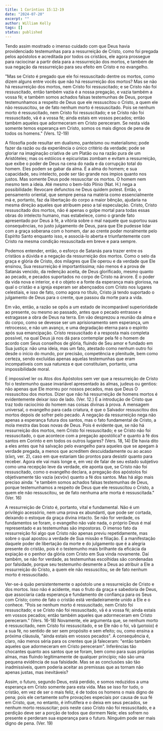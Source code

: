 ```yaml
---
title: 1 Coríntios 15:12-19
date: "2024-07-20"
excerpt: ""
author: William Kelly
tags: []
status: published
---
```


Tendo assim mostrado o imenso cuidado com que Deus havia providenciado
testemunhas para a ressurreição de Cristo, como foi pregada pelos
apóstolos e acreditada por todos os cristãos, ele agora prossegue para
raciocinar a partir dela para a ressurreição dos mortos, e também de sua
negação da ressurreição para seu efeito em Cristo e no evangelho.

\"Mas se Cristo é pregado que ele foi ressuscitado dentre os mortos,
como dizem alguns entre vocês que não há ressurreição dos mortos? Mas se
não há ressurreição dos mortos, nem Cristo foi ressuscitado; e se Cristo
não foi ressuscitado, então também vazia é a nossa pregação, e vazia
também a vossa fé; e também somos achados falsas testemunhas de Deus,
porque testemunhamos a respeito de Deus que ele ressuscitou o Cristo, a
quem ele não ressuscitou, se de fato nenhum morto é ressuscitado. Pois
se nenhum morto é ressuscitado, nem Cristo foi ressuscitado; e se Cristo
não foi ressuscitado, vã é a vossa fé; ainda estais em vossos pecados;
então também aqueles que adormeceram em Cristo pereceram. Se nesta vida
somente temos esperança em Cristo, somos os mais dignos de pena de todos
os homens.\" (Vers. 12-19)

A filosofia pode resultar em dualismo, panteísmo ou materialismo; pode
fazer da razão ou da experiência o único critério da verdade; pode se
gloriar na imaginação criativa de um Platão ou na razão pura de um
Aristóteles; mas os estóicos e epicuristas zombam e evitam a
ressurreição, que exibe o poder de Deus na cena do nada e da corrupção
total do homem. Eles podem se gabar da alma. É a alma do homem; e sua
capacidade, seu intelecto, pode ser tão grande nos ímpios quanto nos
justos. Mas somente Deus pode ressuscitar os mortos. O homem nem mesmo
tem a ideia. Até mesmo o bem-lido Plínio (Nat. H.) nega a possibilidade:
Revocare defunctos ne Deus quidem potest. Então, o pensamento oriental,
que sempre pensa na matéria como essencialmente má e, portanto, faz da
libertação do corpo a maior bênção, ajudaria na mesma direção aqueles
que atribuem peso a tal especulação. Cristo, Cristo ressuscitado dos
mortos, não é apenas o golpe mortal para todas essas obras do intelecto
humano, mas estabelece, como o grande fato apresentado por Deus à fé, a
vitória sobre o mal naquele que suportou suas consequências, no justo
julgamento de Deus, para que Ele pudesse lidar com a graça soberana com
o homem, dar ao crente poder moralmente pelo Espírito Santo enquanto
isso, e associá-lo aberta e triunfantemente com Cristo na mesma condição
ressuscitada em breve e para sempre.

Podemos entender, então, o esforço de Satanás para trazer entre os
cristãos a dúvida e a negação da ressurreição dos mortos. Como o selo da
graça e glória de Cristo, dos milagres que Ele operou e da verdade que
Ele ensinou, Sua ressurreição é importantíssima; não menos é a prova de
Satanás vencido, da redenção aceita, de Deus glorificado, mesmo quanto
ao pecado, e pecados suportados no corpo de Cristo na árvore. É o poder
da vida nova e interior, e é o objeto e a fonte da esperança mais
gloriosa, na qual o cristão e a igreja esperam ser abençoados com Cristo
nos lugares celestiais, e isso de fato, como agora no título, Cristo já
tendo suportado o julgamento de Deus para o crente, que passou da morte
para a vida.

Em vão, então, a razão se opôs a um estado de incomparável superioridade
ao presente, ou mesmo ao passado, antes que o pecado entrasse e
estragasse a obra de Deus na terra. Em vão desprezou a reunião da alma e
do corpo, como se devesse ser um aprisionamento sem esperança, um
retrocesso, e não um avanço, e uma degradação eterna para o espírito
após sua emancipação. Cristo ressuscitado é a resposta mais completa
possível, na qual Deus já nos dá para contemplar pela fé o homem de
acordo com Seus conselhos de glória, fluindo de Seu amor e fundado em
Sua justiça: não uma ideia, mas um fato, atestado como nenhum outro foi
desde o início do mundo, por precisão, competência e plenitude, bem como
certeza, sendo excluídas apenas aquelas testemunhas que eram
incompatíveis com sua natureza e que constituíam, portanto, uma
impossibilidade moral.

É impossível ler os Atos dos Apóstolos sem ver que a ressurreição de
Cristo foi o testemunho quase invariável apresentado às almas, judeus ou
gentios: não apenas que Ele morreu por nossos pecados, mas que Deus O
ressuscitou dos mortos. Dizer que não há ressurreição de homens mortos é
evidentemente deixar isso de lado. (Ver. 12.) É a introdução de Cristo
que traz todo raciocínio do homem nas coisas divinas à prova. A mensagem
universal, o evangelho para cada criatura, é que o Salvador ressuscitou
dos mortos depois de sofrer pelo pecado. A negação da ressurreição nega
não apenas a esperança futura dos santos, mas o fato fundamental de
Cristo, a mola mestra das boas novas de Deus. Pois é evidente que, se
não há ressurreição dos mortos, nem Cristo foi ressuscitado; e se Cristo
não foi ressuscitado, o que acontece com a pregação apostólica? e quanto
à fé dos santos em Corinto e em todos os outros lugares? (Vers. 18, 14)
Ele havia dito a eles antes que há salvação pelo evangelho para aqueles
que se apegam à verdade pregada, a menos que acreditem descuidadamente
ou ao acaso (εἴκη, ver. 2), caso em que estariam tão prontos para
desistir quanto para receber. Agora ele vai mais longe e, em vez de
falar de seu estado subjetivo como uma recepção leve da verdade, ele
aponta que, se Cristo não foi ressuscitado, como o evangelho declara, a
pregação dos apóstolos foi objetivamente tão vazia (κενόν) quanto a fé
dos santos. Mas há algo mais preciso ainda: \"e também somos achados
falsas testemunhas de Deus, porque testemunhamos a respeito de Deus que
ele ressuscitou o Cristo, a quem ele não ressuscitou, se de fato nenhuma
arte morta é ressuscitada.\" (Ver. 16)

A ressurreição de Cristo é, portanto, vital e fundamental. Não é um
privilégio acessório, nem uma prova ex abundanti, que pode ser cortada,
deixando o estoque da graça divina intacto. Se não for verdade, os
fundamentos se foram, o evangelho não vale nada, o próprio Deus é mal
representado e as testemunhas são impostoras. O imenso fato da
ressurreição foi algo que Cristo não apenas previu repetidamente, mas
sobre o qual apostou a verdade de Sua missão e filiação. É a
manifestação daquele poder de libertação da morte e do julgamento que é
a alegria presente do cristão, pois é o testemunho mais brilhante da
eficácia da expiação e o penhor da glória com Cristo em Sua vinda
novamente. Daí também, se não for verdade, as testemunhas escolhidas são
condenadas por falsidade, porque seu testemunho desmente a Deus ao
atribuir a Ele a ressurreição do Cristo, a quem ele não ressuscitou, se
de fato nenhum morto é ressuscitado.

Ver-se-á quão persistentemente o apóstolo une a ressurreição de Cristo e
dos mortos. Isso não é acidente, mas o fruto da graça e sabedoria de
Deus, que associaria cada esperança e fundamento de confiança para os
Seus com Cristo; como de fato o cristão está verdadeiramente unido a Ele
e o conhece. \"Pois se nenhum morto é ressuscitado, nem Cristo foi
ressuscitado; e se Cristo não foi ressuscitado, vã é a vossa fé; ainda
estais em vossos pecados; então também aqueles que adormeceram em Cristo
pereceram.\" (Vers. 16-18) Novamente, ele argumenta que, se nenhum morto
é ressuscitado, nem Cristo foi ressuscitado, e se Ele não o foi, vã
(ματαία) é a sua fé, no sentido de ser sem propósito e sem efeito; ou,
como ensina a próxima cláusula, \"ainda estais em vossos pecados\". A
consequência é, claro, não menos séria para os crentes que já faleceram:
\"então também aqueles que adormeceram em Cristo pereceram\".
Inferências tão chocantes quanto aos santos que se foram, bem como para
suas próprias almas, mas fluindo legitimamente de qualquer princípio;
não são uma pequena evidência de sua falsidade. Mas se as conclusões são
tão inadmissíveis, quem poderia aceitar as premissas que as tornam não
apenas justas, mas inevitáveis?

Assim, o futuro, segundo Deus, está perdido, e somos reduzidos a uma
esperança em Cristo somente para esta vida. Mas se isso for tudo, o
cristão, em vez de ser o mais feliz, é de todos os homens o mais digno
de pena; pois ele certamente sofre provações especiais por causa de sua
fé em Cristo, que, no entanto, é infrutífera e o deixa em seus pecados,
se nenhum morto ressuscitar; pois neste caso Cristo não foi
ressuscitado, e a perdição deve ser a porção de todos que dormem Nele;
eles sofrem no presente e perderam sua esperança para o futuro. Ninguém
pode ser mais digno de pena. (Ver. 19)
